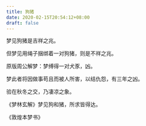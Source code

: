 ```yaml
---
title: 狗猪
date: 2020-02-15T20:54:12+08:00
draft: false
---
```


梦见狗猪是吉祥之兆。

但梦见用绳子捆绑着一对狗猪，则是不祥之兆。

原版周公解梦：梦缚得一对犬豕，凶。

梦此者将因做事苟且而被人所害，以结仇怨，有三年之凶。

验在秋冬之交，乃凄凉之象。

《梦林玄解》梦见狗和猪，所求皆得达。

《敦煌本梦书》